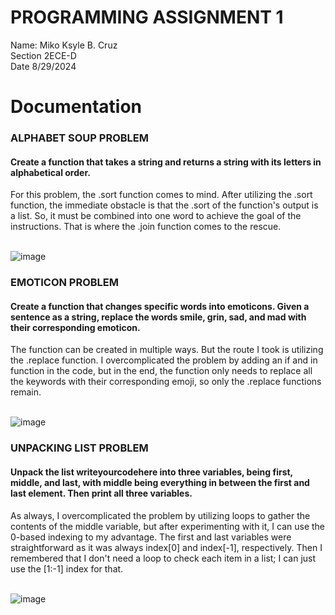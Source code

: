 # PROGRAMMING ASSIGNMENT 1
Name: Miko Ksyle B. Cruz <br>
Section 2ECE-D <br>
Date 8/29/2024 <br>
# Documentation
<h3>ALPHABET SOUP PROBLEM</h3>
<h4>Create a function that takes a string and returns a string with its letters in alphabetical order.</h4>
For this problem, the .sort function comes to mind. After utilizing the .sort function, the immediate obstacle is that the .sort of the function's output is a list. So, it must be combined into one word to achieve the goal of the instructions. That is where the .join function comes to the rescue.<br><br>

![image](https://github.com/user-attachments/assets/4331c48a-016d-43ef-a10c-6a6d24b37c47)

<h3>EMOTICON PROBLEM</h3>
<h4>Create a function that changes specific words into emoticons. Given a sentence as a string, replace the words smile, grin, sad, and mad with their corresponding emoticon.</h4>
The function can be created in multiple ways. But the route I took is utilizing the .replace function. I overcomplicated the problem by adding an if and in function in the code, but in the end, the function only needs to replace all the keywords with their corresponding emoji, so only the .replace functions remain.<br><br>

![image](https://github.com/user-attachments/assets/1603f6de-66c2-422d-904a-41fd89704423)

<h3>UNPACKING LIST PROBLEM</h3>
<h4>Unpack the list writeyourcodehere into three variables, being first, middle, and last, with middle being everything in between the first and last element. Then print all three variables.</h4>
As always, I overcomplicated the problem by utilizing loops to gather the contents of the middle variable, but after experimenting with it, I can use the 0-based indexing to my advantage. The first and last variables were straightforward as it was always index[0] and index[-1], respectively. Then I remembered that I don't need a loop to check each item in a list; I can just use the [1:-1] index for that.<br><br>

![image](https://github.com/user-attachments/assets/43012cc1-fe6a-4c30-8402-6282df9c1a35)
